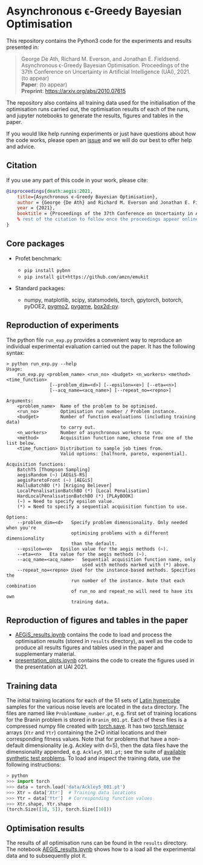 # Asynchronous ϵ-Greedy Bayesian Optimisation

This repository contains the Python3 code for the experiments and results presented in:

> George De Ath, Richard M. Everson, and Jonathan E. Fieldsend. Asynchronous ϵ-Greedy Bayesian Optimisation. Proceedings of the 37th Conference on Uncertainty in Artificial Intelligence (UAI), 2021. (to appear) </br>
> **Paper**: (to appear)</br>
> **Preprint**: <https://arxiv.org/abs/2010.07615>

The repository also contains all training data used for the initialisation of
the optimisation runs carried out, the optimisation results of each of the
runs, and jupyter notebooks to generate the results, figures and tables in the
paper.

If you would like help running experiments or just have questions about how the
code works, please open an [issue](https://github.com/georgedeath/aegis/issues)
and we will do our best to offer help and advice.

## Citation

If you use any part of this code in your work, please cite:

```bibtex
@inproceedings{death:aegis:2021,
    title={Asynchronous ϵ-Greedy Bayesian Optimisation},
    author = {George {De Ath} and Richard M. Everson and Jonathan E. Fieldsend},
    year = {2021},
    booktitle = {Proceedings of the 37th Conference on Uncertainty in Artificial Intelligence (UAI)},
    % rest of the citation to follow once the proceedings appear online
}
```

## Core packages

- Profet benchmark:
  - `pip install pybnn`
  - `pip install git+https://github.com/amzn/emukit`

- Standard packages:
  - numpy, matplotlib, scipy, statsmodels, torch, gpytorch, botorch, pyDOE2,
    [pygmo2](https://esa.github.io/pygmo2/install.html),
    [pygame](https://www.pygame.org/wiki/GettingStarted),
    [box2d-py](https://pypi.org/project/box2d-py/).

## Reproduction of experiments

The python file `run_exp.py` provides a convenient way to reproduce an
individual experimental evaluation carried out the paper. It has the following
syntax:

```script
> python run_exp.py --help
Usage:
    run_exp.py <problem_name> <run_no> <budget> <n_workers> <method> <time_function>
                [--problem_dim=<d>] [--epsilon=<e>] [--eta=<n>]
                [--acq_name=<acq_name>] [--repeat_no=<repno>]

Arguments:
    <problem_name>  Name of the problem to be optimised.
    <run_no>        Optimisation run number / Problem instance.
    <budget>        Number of function evaluations (including training data)
                    to carry out.
    <n_workers>     Number of asynchronous workers to run.
    <method>        Acquisition function name, choose from one of the list below.
    <time_function> Distribution to sample job times from.
                    Valid options: [halfnorm, pareto, exponential].

Acquisition functions:
    BatchTS [Thompson Sampling]
    aegisRandom (~) [AEGiS-RS]
    aegisParetoFront (~) [AEGiS]
    HalluBatchBO (*) [Kriging Believer]
    LocalPenalisationBatchBO (*) [Local Penalisation]
    HardLocalPenalisationBatchBO (*) [PLAyBOOK]
    (~) = Need to specify epsilon value.
    (*) = Need to specify a sequential acquisition function to use.

Options:
    --problem_dim=<d>   Specify problem dimensionality. Only needed when you're
                        optimising problems with a different dimensionality
                        than the default.
    --epsilon=<e>   Epsilon value for the aegis methods (~).
    --eta=<n>   Eta value for the aegis methods (~).
    --acq_name=<acq_name>   Sequential acquisition function name, only
                            used with methods marked with (*) above.
    --repeat_no=<repno> Used for the instance-based methods. Specifies the
                        run number of the instance. Note that each combination
                        of run_no and repeat_no will need to have its own
                        training data.
```

## Reproduction of figures and tables in the paper

- [AEGiS_results.ipynb](AEGiS_results.ipynb) contains the code to load
and process the optimisation results (stored in `results` directory), as well
as the code to produce all results figures and tables used in the paper and
supplementary material.
- [presentation_plots.ipynb](presentation_plots.ipynb) contains the code to
create the figures used in the presentation at UAI 2021.

## Training data

The initial training locations for each of the 51 sets of
[Latin hypercube](https://www.jstor.org/stable/1268522) samples for the various noise levels are located in the `data` directory. The files are named like `ProblemName_number.pt`, e.g. first set of training locations for the Branin problem is stored in `Branin_001.pt`. Each of these files is a compressed numpy file created with [torch.save](https://pytorch.org/docs/stable/torch.html#torch.save). It has two [torch.tensor](https://pytorch.org/docs/stable/torch.html#torch.tensor) arrays (`Xtr` and `Ytr`) containing the 2*D initial locations and their corresponding fitness values. Note that for problems that have a non-default dimensionality (e.g. Ackley with d=5), then the data files have the dimensionality appended, e.g. `Ackley5_001.pt`; see the suite of [available synthetic test problems](aegis/test_problems/synthetic_problems.py). To load and inspect the training data, use the following instructions:

```python
> python
>>> import torch
>>> data = torch.load('data/Ackley5_001.pt')
>>> Xtr = data['Xtr']  # Training data locations
>>> Ytr = data['Ytr']  # Corresponding function values
>>> Xtr.shape, Ytr.shape
(torch.Size([10, 5]), torch.Size([10]))
```

## Optimisation results

The results of all optimisation runs can be found in the `results` directory.
The notebook [AEGiS_results.ipynb](AEGiS_results.ipynb) shows how to a load all
the experimental data and to subsequently plot it.
